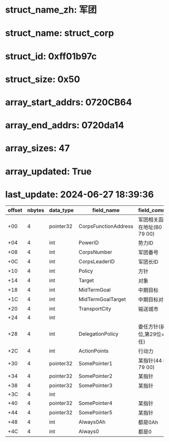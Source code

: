 # struct_name_zh: 军团
# struct_name: struct_corp
# struct_id: 0xff01b97c
# struct_size: 0x50
# array_start_addrs: 0720CB64
# array_end_addrs: 0720da14
# array_sizes: 47
# array_updated: True
# last_update: 2024-06-27 18:39:36
| offset | nbytes | data_type | field_name           | field_comment                     |
| ------ | ------ | --------- | -------------------- | --------------------------------- |
| +00    | 4      | pointer32 | CorpsFunctionAddress | 军团相关函数所在地址(B0 BF 79 00) |
| +04    | 4      | int       | PowerID              | 势力ID                            |
| +08    | 4      | int       | CorpsNumber          | 军团番号                          |
| +0C    | 4      | int       | CorpsLeaderID        | 军团长ID                          |
| +10    | 4      | int       | Policy               | 方针                              |
| +14    | 4      | int       | Target               | 对象                              |
| +18    | 4      | int       | MidTermGoal          | 中期目标                          |
| +1C    | 4      | int       | MidTermGoalTarget    | 中期目标对象                      |
| +20    | 4      | int       | TransportCity        | 输送城市                          |
| +24    | 4      | int       |                      |                                   |
| +28    | 4      | int       | DelegationPolicy     | 委任方针(前12位,第29位=委任)      |
| +2C    | 4      | int       | ActionPoints         | 行动力                            |
| +30    | 4      | pointer32 | SomePointer1         | 某指针(44 BF 79 00)               |
| +34    | 4      | pointer32 | SomePointer2         | 某指针                            |
| +38    | 4      | pointer32 | SomePointer3         | 某指针                            |
| +3C    | 4      | int       |                      |                                   |
| +40    | 4      | pointer32 | SomePointer4         | 某指针                            |
| +44    | 4      | pointer32 | SomePointer5         | 某指针                            |
| +48    | 4      | int       | Always0Ah            | 都是0Ah                           |
| +4C    | 4      | int       | Always0              | 都是0                             |
